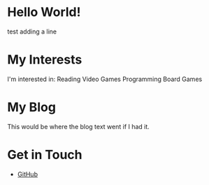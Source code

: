 # Hello World!
test adding a line
# My Interests
I'm interested in:
Reading
Video Games
Programming
Board Games
# My Blog
This would be where the blog text went if I had it.
# Get in Touch
<ul>
<li><a href="https://github.com/{{ site.danmcgillen}}">GitHub</a></li>
</ul>
